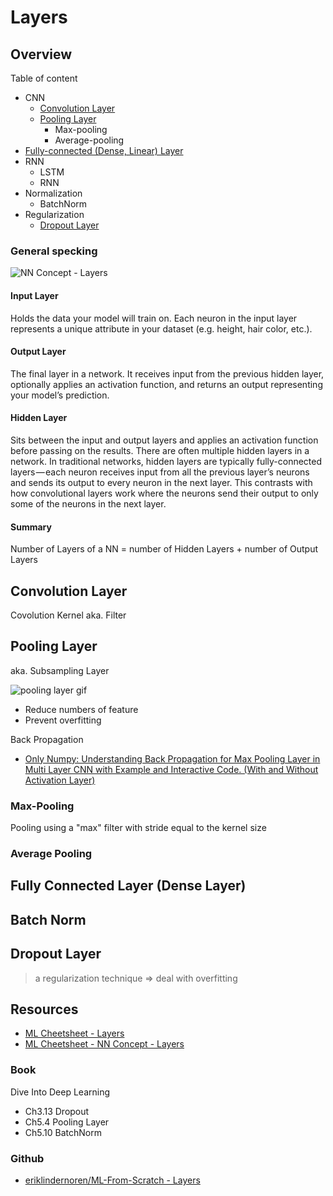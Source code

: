 # Layers

## Overview

Table of content

* CNN
  * [Convolution Layer](#Convolution-Layer)
  * [Pooling Layer](#Pooling-Layer)
    * Max-pooling
    * Average-pooling
* [Fully-connected (Dense, Linear) Layer](#Fully-Connected-Layer-(Dense-Layer))
* RNN
  * LSTM
  * RNN
* Normalization
  * BatchNorm
* Regularization
  * [Dropout Layer](#Dropout-Layer)

### General specking

![NN Concept - Layers](https://ml-cheatsheet.readthedocs.io/en/latest/_images/neural_network_simple.png)

#### Input Layer

Holds the data your model will train on. Each neuron in the input layer represents a unique attribute in your dataset (e.g. height, hair color, etc.).

#### Output Layer

The final layer in a network. It receives input from the previous hidden layer, optionally applies an activation function, and returns an output representing your model’s prediction.

#### Hidden Layer

Sits between the input and output layers and applies an activation function before passing on the results. There are often multiple hidden layers in a network. In traditional networks, hidden layers are typically fully-connected layers — each neuron receives input from all the previous layer’s neurons and sends its output to every neuron in the next layer. This contrasts with how convolutional layers work where the neurons send their output to only some of the neurons in the next layer.

#### Summary

Number of Layers of a NN = number of Hidden Layers + number of Output Layers

## Convolution Layer

Covolution Kernel aka. Filter

## Pooling Layer

aka. Subsampling Layer

![pooling layer gif](https://mlnotebook.github.io/img/CNN/poolfig.gif)

* Reduce numbers of feature
* Prevent overfitting

Back Propagation

* [Only Numpy: Understanding Back Propagation for Max Pooling Layer in Multi Layer CNN with Example and Interactive Code. (With and Without Activation Layer)](https://medium.com/the-bioinformatics-press/only-numpy-understanding-back-propagation-for-max-pooling-layer-in-multi-layer-cnn-with-example-f7be891ee4b4)

### Max-Pooling

Pooling using a "max" filter with stride equal to the kernel size

### Average Pooling

## Fully Connected Layer (Dense Layer)

## Batch Norm

## Dropout Layer

> a regularization technique => deal with overfitting

## Resources

* [ML Cheetsheet - Layers](https://ml-cheatsheet.readthedocs.io/en/latest/layers.html)
* [ML Cheetsheet - NN Concept - Layers](https://ml-cheatsheet.readthedocs.io/en/latest/nn_concepts.html#layers)

### Book

Dive Into Deep Learning

* Ch3.13 Dropout
* Ch5.4 Pooling Layer
* Ch5.10 BatchNorm

### Github

* [eriklindernoren/ML-From-Scratch - Layers](https://github.com/eriklindernoren/ML-From-Scratch/blob/master/mlfromscratch/deep_learning/layers.py)
